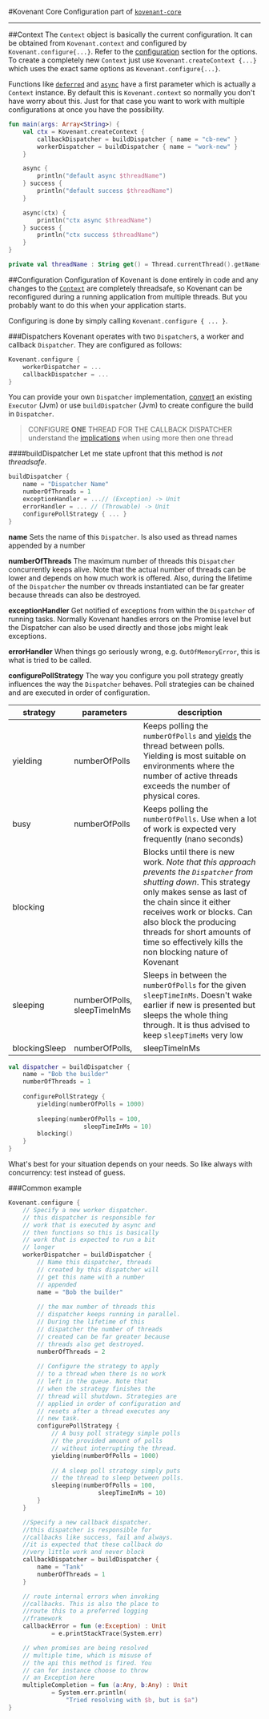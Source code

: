 #Kovenant Core Configuration
part of [`kovenant-core`](../index.md#artifacts)

---

##Context
The `Context` object is basically the current configuration. It can be obtained from `Kovenant.context` and configured
by `Kovenant.configure{...}`. Refer to the [configuration](#configuration) section for the options. To create 
a completely new `Context` just use `Kovenant.createContext {...}` which uses the exact same options as `Kovenant.configure{...}`.

Functions like [`deferred`](core_usage.md#deferred) and [`async`](core_usage.md#async) have a first parameter which
is actually a `Context` instance. By default this is `Kovenant.context` so normally you don't have worry about this.
Just for that case you want to work with multiple configurations at once you have the possibility.
 

```kt
fun main(args: Array<String>) {
    val ctx = Kovenant.createContext {
        callbackDispatcher = buildDispatcher { name = "cb-new" }
        workerDispatcher = buildDispatcher { name = "work-new" }
    }

    async {
        println("default async $threadName")
    } success {
        println("default success $threadName")
    }

    async(ctx) {
        println("ctx async $threadName")
    } success {
        println("ctx success $threadName")
    }
}

private val threadName : String get() = Thread.currentThread().getName()
```

##Configuration
Configuration of Kovenant is done entirely in code and any changes to the [`Context`](#context) are completely 
threadsafe, so Kovenant can be reconfigured during a running application from multiple threads. But you probably want 
to do this when your application starts. 

Configuring is done by simply calling `Kovenant.configure { ... }`. 

###Dispatchers
Kovenant operates with two `Dispatcher`s, a worker and callback `Dispatcher`. They are configured as follows:

```kt
Kovenant.configure {
    workerDispatcher = ...
    callbackDispatcher = ...
}
```
You can provide your own `Dispatcher` implementation, [convert](jvm_usage.md) an existing `Executor` (Jvm) or 
use `buildDispatcher` (Jvm) to create configure the build in `Dispatcher`.

>CONFIGURE **ONE** THREAD FOR THE CALLBACK DISPATCHER
>understand the [implications](core_usage.md#execution-order) when using more then one thread

####buildDispatcher
Let me state upfront that this method is *not threadsafe*.

```kt
buildDispatcher {
    name = "Dispatcher Name"
    numberOfThreads = 1 
    exceptionHandler = ...// (Exception) -> Unit
    errorHandler = ... // (Throwable) -> Unit
    configurePollStrategy { ... }
}
```
**name**
Sets the name of this `Dispatcher`. Is also used as thread names appended by a number

**numberOfThreads**
The maximum number of threads this `Dispatcher` concurrently keeps alive. Note that the actual
number of threads can be lower and depends on how much work is offered. Also, during the lifetime
of the `Dispatcher` the number ov threads instantiated can be far greater because threads can 
also be destroyed.

**exceptionHandler**
Get notified of exceptions from within the `Dispatcher` of running tasks. Normally Kovenant handles errors on the 
Promise level but the Dispatcher can also be used directly and those jobs might leak exceptions.

**errorHandler**
When things go seriously wrong, e.g. `OutOfMemoryError`, this is what is tried to be called.

**configurePollStrategy**
The way you configure you poll strategy greatly influences the way the `Dispatcher` behaves. Poll strategies
can be chained and are executed in order of configuration. 

|strategy|parameters|description|
|--------|----------|-----------|
|yielding|numberOfPolls|Keeps polling the `numberOfPolls` and [yields](https://docs.oracle.com/javase/7/docs/api/java/lang/Thread.html#yield()) the thread between polls. Yielding is most suitable on environments where the number of active threads exceeds the number of physical cores.|
|busy|numberOfPolls|Keeps polling the `numberOfPolls`. Use when a lot of work is expected very frequently (nano seconds)|
|blocking|<none>|Blocks until there is new work. *Note that this approach prevents the `Dispatcher` from shutting down*. This strategy only makes sense as last of the chain since it either receives work or blocks. Can also block the producing threads for short amounts of time so effectively kills the non blocking nature of Kovenant|
|sleeping|numberOfPolls, sleepTimeInMs|Sleeps in between the `numberOfPolls` for the given `sleepTimeInMs`. Doesn't wake earlier if new is presented but sleeps the whole thing through. It is thus advised to keep `sleepTimeMs` very low |
|blockingSleep|numberOfPolls,|sleepTimeInMs|Sleeps in between the `numberOfPolls` for the given `sleepTimeInMs`. Wakes up early if work is presented within the `sleepTimeInMs`. Can also block the producing threads for short amounts of time so effectively kills the non blocking nature of Kovenant|

```kt
val dispatcher = buildDispatcher {
    name = "Bob the builder"
    numberOfThreads = 1
    
    configurePollStrategy {                
        yielding(numberOfPolls = 1000)
        
        sleeping(numberOfPolls = 100, 
                     sleepTimeInMs = 10)
        blocking()
    }
}
```

What's best for your situation depends on your needs. So like always with concurrency: test instead of guess.

###Common example

```kt
Kovenant.configure {
    // Specify a new worker dispatcher.
    // this dispatcher is responsible for
    // work that is executed by async and 
    // then functions so this is basically 
    // work that is expected to run a bit 
    // longer
    workerDispatcher = buildDispatcher {
        // Name this dispatcher, threads 
        // created by this dispatcher will 
        // get this name with a number 
        // appended 
        name = "Bob the builder"
        
        // the max number of threads this 
        // dispatcher keeps running in parallel.
        // During the lifetime of this 
        // dispatcher the number of threads 
        // created can be far greater because 
        // threads also get destroyed.
        numberOfThreads = 2
        
        // Configure the strategy to apply 
        // to a thread when there is no work 
        // left in the queue. Note that
        // when the strategy finishes the 
        // thread will shutdown. Strategies are 
        // applied in order of configuration and
        // resets after a thread executes any 
        // new task.
        configurePollStrategy {
            // A busy poll strategy simple polls 
            // the provided amount of polls 
            // without interrupting the thread.                
            yielding(numberOfPolls = 1000)
            
            // A sleep poll strategy simply puts
            // the thread to sleep between polls.
            sleeping(numberOfPolls = 100, 
                         sleepTimeInMs = 10)
        }
    }

    //Specify a new callback dispatcher.
    //this dispatcher is responsible for 
    //callbacks like success, fail and always.
    //it is expected that these callback do 
    //very little work and never block
    callbackDispatcher = buildDispatcher {
        name = "Tank"
        numberOfThreads = 1
    }

    // route internal errors when invoking 
    //callbacks. This is also the place to 
    //route this to a preferred logging 
    //framework
    callbackError = fun (e:Exception) : Unit 
            = e.printStackTrace(System.err)

    // when promises are being resolved 
    // multiple time, which is misuse of 
    // the api this method is fired. You 
    // can for instance choose to throw 
    // an Exception here
    multipleCompletion = fun (a:Any, b:Any) : Unit 
            = System.err.println(
                "Tried resolving with $b, but is $a")
}
```
